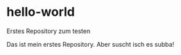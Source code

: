 # hello-world
Erstes Repository zum testen


Das ist mein erstes Repository. Aber suscht isch es subba!
